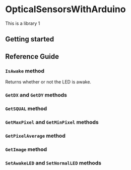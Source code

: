 # OpticalSensorsWithArduino

This is a library 1

## Getting started

## Reference Guide

### `IsAwake` method
Returns whether or not the LED is awake.

### `GetDX` and `GetDY` methods

### `GetSQUAL` method

### `GetMaxPixel` and `GetMinPixel` methods

### `GetPixelAverage` method

### `GetImage` method

### `SetAwakeLED` and `SetNormalLED` methods
